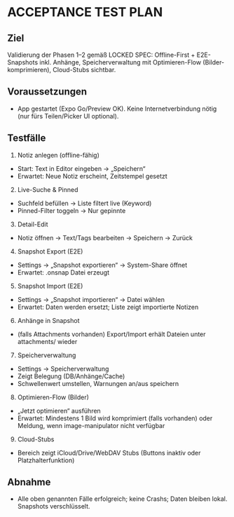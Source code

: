 # ACCEPTANCE TEST PLAN

## Ziel
Validierung der Phasen 1–2 gemäß LOCKED SPEC: Offline-First + E2E-Snapshots inkl. Anhänge, Speicherverwaltung mit Optimieren-Flow (Bilder-komprimieren), Cloud-Stubs sichtbar.

## Voraussetzungen
- App gestartet (Expo Go/Preview OK). Keine Internetverbindung nötig (nur fürs Teilen/Picker UI optional).

## Testfälle
1) Notiz anlegen (offline-fähig)
- Start: Text in Editor eingeben → „Speichern“
- Erwartet: Neue Notiz erscheint, Zeitstempel gesetzt

2) Live-Suche & Pinned
- Suchfeld befüllen → Liste filtert live (Keyword)
- Pinned-Filter toggeln → Nur gepinnte

3) Detail-Edit
- Notiz öffnen → Text/Tags bearbeiten → Speichern → Zurück

4) Snapshot Export (E2E)
- Settings → „Snapshot exportieren“ → System-Share öffnet
- Erwartet: .onsnap Datei erzeugt

5) Snapshot Import (E2E)
- Settings → „Snapshot importieren“ → Datei wählen
- Erwartet: Daten werden ersetzt; Liste zeigt importierte Notizen

6) Anhänge in Snapshot
- (falls Attachments vorhanden) Export/Import erhält Dateien unter attachments/ wieder

7) Speicherverwaltung
- Settings → Speicherverwaltung
- Zeigt Belegung (DB/Anhänge/Cache)
- Schwellenwert umstellen, Warnungen an/aus speichern

8) Optimieren-Flow (Bilder)
- „Jetzt optimieren“ ausführen
- Erwartet: Mindestens 1 Bild wird komprimiert (falls vorhanden) oder Meldung, wenn image-manipulator nicht verfügbar

9) Cloud-Stubs
- Bereich zeigt iCloud/Drive/WebDAV Stubs (Buttons inaktiv oder Platzhalterfunktion)

## Abnahme
- Alle oben genannten Fälle erfolgreich; keine Crashs; Daten bleiben lokal. Snapshots verschlüsselt.